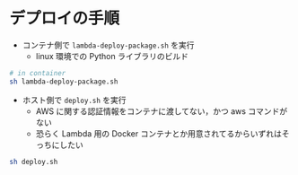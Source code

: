 # デプロイの手順

- コンテナ側で `lambda-deploy-package.sh` を実行
  - linux 環境での Python ライブラリのビルド

```sh
# in container
sh lambda-deploy-package.sh
```

- ホスト側で `deploy.sh` を実行
  - AWS に関する認証情報をコンテナに渡してない，かつ aws コマンドがない
  - 恐らく Lambda 用の Docker コンテナとか用意されてるからいずれはそっちにしたい

```sh
sh deploy.sh
```
